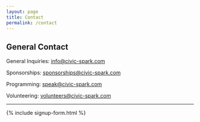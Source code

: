 ```yaml
---
layout: page
title: Contact
permalink: /contact
---
```


## General Contact

General Inquiries: [info@civic-spark.com](mailto:info@civic-spark.com)

Sponsorships: [sponsorships@civic-spark.com](mailto:sponsorships@civic-spark.com)

Programming: [speak@civic-spark.com](mailto:speak@civic-spark.com)

Volunteering: [volunteers@civic-spark.com](mailto:volunteers@civic-spark.com)

---

<article>
{% include signup-form.html %}
</article>
